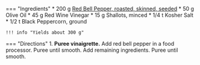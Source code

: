 === "Ingredients"
    * 200 g [Red Bell Pepper, roasted, skinned, seeded](../../vegetables/roasted-bell-peppers.md)
    * 50 g Olive Oil
    * 45 g Red Wine Vinegar
    * 15 g Shallots, minced
    * 1/4 t Kosher Salt
    * 1/2 t Black Peppercorn, ground

    !!! info "Yields about 300 g"

=== "Directions"
    1. **Puree vinaigrette.** Add red bell pepper in a food processor. Puree until smooth. Add remaining ingredients. Puree until smooth.

[^1]:
    Perelman, Deb. ["Summer Pea and Roasted Red Pepper Pasta Salad."](https://smittenkitchen.com/2009/08/summer-pea-and-roasted-red-pepper-pasta-salad/) *Smitten Kitchen.* 8 August 2009.
